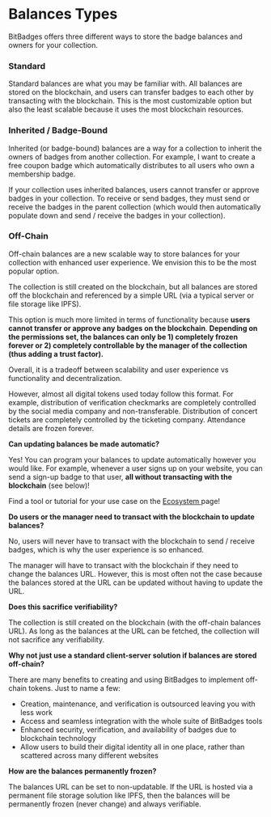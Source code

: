 # Balances Types

BitBadges offers three different ways to store the badge balances and owners for your collection.

### Standard

Standard balances are what you may be familiar with. All balances are stored on the blockchain, and users can transfer badges to each other by transacting with the blockchain. This is the most customizable option but also the least scalable because it uses the most blockchain resources.

### Inherited / Badge-Bound

Inherited (or badge-bound) balances are a way for a collection to inherit the owners of badges from another collection. For example, I want to create a free coupon badge which automatically distributes to all users who own a membership badge.&#x20;

If your collection uses inherited balances, users cannot transfer or approve badges in your collection. To receive or send badges, they must send or receive the badges in the parent collection (which would then automatically populate down and send / receive the badges in your collection).&#x20;

### Off-Chain

Off-chain balances are a new scalable way to store balances for your collection with enhanced user experience. We envision this to be the most popular option.

The collection is still created on the blockchain, but all balances are stored off the blockchain and referenced by a simple URL (via a typical server or file storage like IPFS).&#x20;

This option is much more limited in terms of functionality because **users cannot transfer or approve any badges on the blockchain**. **Depending on the permissions set, the balances can only be 1) completely frozen forever or 2) completely controllable by the manager of the collection (thus adding a trust factor).**&#x20;

Overall, it is a tradeoff between scalability and user experience vs functionality and decentralization.

However, almost all digital tokens used today follow this format. For example, distribution of verification checkmarks are completely controlled by the social media company and non-transferable. Distribution of concert tickets are completely controlled by the ticketing company. Attendance details are frozen forever.

**Can updating balances be made automatic?**

Yes! You can program your balances to update automatically however you would like. For example, whenever a user signs up on your website, you can send a sign-up badge to that user, **all without transacting with the blockchain** (see below)!

Find a tool or tutorial for your use case on the [Ecosystem ](../ecosystem.md)page!

**Do users or the manager need to transact with the blockchain to update balances?**

No, users will never have to transact with the blockchain to send / receive badges, which is why the user experience is so enhanced.

The manager will have to transact with the blockchain if they need to change the balances URL. However, this is most often not the case because the balances stored at the URL can be updated without having to update the URL.

**Does this sacrifice verifiability?**

The collection is still created on the blockchain (with the off-chain balances URL). As long as the balances at the URL can be fetched, the collection will not sacrifice any verifiability.

**Why not just use a standard client-server solution if balances are stored off-chain?**

There are many benefits to creating and using BitBadges to implement off-chain tokens. Just to name a few:

* Creation, maintenance, and verification is outsourced leaving you with less work
* Access and seamless integration with the whole suite of BitBadges tools
* Enhanced security, verification, and availability of badges due to blockchain technology
* Allow users to build their digital identity all in one place, rather than scattered across many different websites

**How are the balances permanently frozen?**

The balances URL can be set to non-updatable. If the URL is hosted via a permanent file storage solution like IPFS, then the balances will be permanently frozen (never change) and always verifiable.
